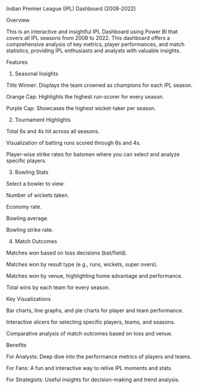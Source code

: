 Indian Premier League (IPL) Dashboard (2008-2022)

Overview

This is an interactive and insightful IPL Dashboard using Power BI that covers all IPL seasons from 2008 to 2022. This dashboard offers a comprehensive analysis of key metrics, player performances, and match statistics, providing IPL enthusiasts and analysts with valuable insights.

Features

1. Seasonal Insights

Title Winner: Displays the team crowned as champions for each IPL season.

Orange Cap: Highlights the highest run-scorer for every season.

Purple Cap: Showcases the highest wicket-taker per season.

2. Tournament Highlights

Total 6s and 4s hit across all seasons.

Visualization of batting runs scored through 6s and 4s.

Player-wise strike rates for batsmen where you can select and analyze specific players.

3. Bowling Stats

Select a bowler to view:

Number of wickets taken.

Economy rate.

Bowling average.

Bowling strike rate.

4. Match Outcomes

Matches won based on toss decisions (bat/field).

Matches won by result type (e.g., runs, wickets, super overs).

Matches won by venue, highlighting home advantage and performance.

Total wins by each team for every season.

Key Visualizations

Bar charts, line graphs, and pie charts for player and team performance.

Interactive slicers for selecting specific players, teams, and seasons.

Comparative analysis of match outcomes based on toss and venue.

Benefits

For Analysts: Deep dive into the performance metrics of players and teams.

For Fans: A fun and interactive way to relive IPL moments and stats.

For Strategists: Useful insights for decision-making and trend analysis.
